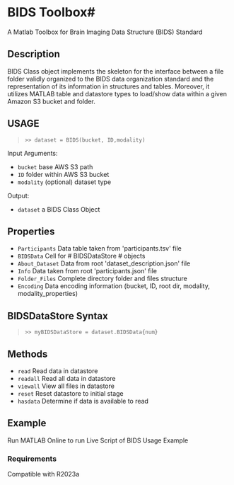 # BIDS Toolbox#
A Matlab Toolbox for Brain Imaging Data Structure (BIDS) Standard

## Description ##
BIDS Class object implements the skeleton for the interface between a file folder validly organized to the BIDS data organization standard and the representation of its information in structures and tables. Moreover, it utilizes MATLAB table and datastore types to load/show data within a given Amazon S3 bucket and folder.

## USAGE ##
> `>> dataset = BIDS(bucket, ID,modality)`

Input Arguments: 
* `bucket` base AWS S3 path
* `ID` folder within AWS S3 bucket
* `modality` (optional) dataset type

Output:
* `dataset` a BIDS Class Object


## Properties ##
* `Participants` Data table taken from 'participants.tsv' file
* `BIDSData` Cell for # BIDSDataStore # objects
* `About_Dataset` Data from root 'dataset_description.json' file
* `Info` Data taken from root 'participants.json' file
* `Folder_Files` Complete directory folder and files structure
* `Encoding` Data encoding information (bucket, ID, root dir, modality, modality_properties)

## BIDSDataStore Syntax ##
> `>> myBIDSDataStore = dataset.BIDSData{num}`

## Methods ##
* `read` Read data in datastore
* `readall` Read all data in datastore
* `viewall` View all files in datastore
* `reset` Reset datastore to initial stage
* `hasdata` Determine if data is available to read

## Example ##
Run MATLAB Online to run Live Script of BIDS Usage Example

### Requirements ###
Compatible with R2023a  
